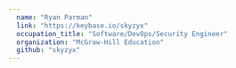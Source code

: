 ```yaml
---
  name: "Ryan Parman"
  link: "https://keybase.io/skyzyx"
  occupation_title: "Software/DevOps/Security Engineer"
  organization: "McGraw-Hill Education"
  github: "skyzyx"
---
```

